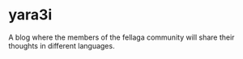 # yara3i
A blog where the members of the fellaga community will share their thoughts in different languages.